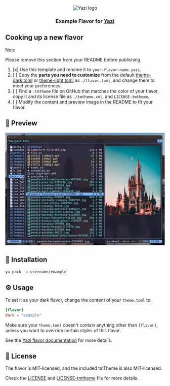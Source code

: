 <div align="center">
  <img src="https://github.com/sxyazi/yazi/blob/main/assets/logo.png?raw=true" alt="Yazi logo" width="20%">
</div>

<h3 align="center">
	Example Flavor for <a href="https://github.com/sxyazi/yazi">Yazi</a>
</h3>

## Cooking up a new flavor

> [!NOTE]
> Please remove this section from your README before publishing.

1. [x] Use this template and rename it to `your-flavor-name.yazi`.
2. [ ] Copy the **parts you need to customize** from the default [theme-dark.toml][theme-dark] or [theme-light.toml][theme-light] as `./flavor.toml`, and change them to meet your preferences.
3. [ ] Find a `.tmTheme` file on GitHub that matches the color of your flavor, copy it and its license file as `./tmtheme.xml`, and `LICENSE-tmtheme`.
4. [ ] Modify the content and preview image in the README to fit your flavor.

[theme-dark]: https://github.com/sxyazi/yazi/blob/main/yazi-config/preset/theme-dark.toml
[theme-light]: https://github.com/sxyazi/yazi/blob/main/yazi-config/preset/theme-light.toml

## 👀 Preview

<img src="preview.png" width="600" />

## 🎨 Installation

<!-- Please replace "username/example" with your repository name. -->

```sh
ya pack -a username/example
```

## ⚙️ Usage

<!--
Please replace "example" with your flavor name.

If your flavor uses a light color scheme, use "light" instead of "dark" wherever it appears below.
-->

To set it as your dark flavor, change the content of your `theme.toml` to:

```toml
[flavor]
dark = "example"
```

Make sure your `theme.toml` doesn't contain anything other than `[flavor]`, unless you want to override certain styles of this flavor.

See the [Yazi flavor documentation](https://yazi-rs.github.io/docs/flavors/overview) for more details.

## 📜 License

The flavor is MIT-licensed, and the included tmTheme is also MIT-licensed.

Check the [LICENSE](LICENSE) and [LICENSE-tmtheme](LICENSE-tmtheme) file for more details.
